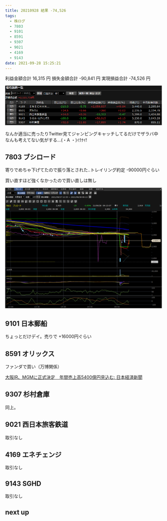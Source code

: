 ```yaml
---
title: 20210928 結果 -74,526
tags:
  - 株ログ
  - 7803
  - 9101
  - 8591
  - 9307
  - 9021
  - 4169
  - 9143
date: 2021-09-28 15:25:21
---
```


利益金額合計 16,315 円
損失金額合計 -90,841 円
実現損益合計 -74,526 円


![i](/kab/img/20210928000.png)

なんか適当に売ったりTwitter見てジャンピングキャッチしてるだけでザラバ中なんも考えてない気がする...(・A ・)ｲｸﾅｲ!

## 7803 ブシロード

寄りでめちゃ下げてたので振り落とされた..トレイリング約定 -90000円ぐらい

買い直すほど強くなかったので買い直しは無し

![i](/kab/img/20210928001.png)

## 9101 日本郵船

ちょっとだけデイ。売りで +16000円ぐらい

## 8591 オリックス

ファンダで買い（万博関係）

[大阪IR、MGMに正式決定　年間売上高5400億円見込む: 日本経済新聞](https://www.nikkei.com/article/DGXZQOUF272LO0X20C21A9000000/)

## 9307 杉村倉庫

同上。

## 9021 西日本旅客鉄道

取引なし

## 4169 エネチェンジ

取引なし

## 9143 SGHD

取引なし

## next up

